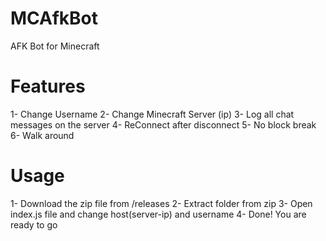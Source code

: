 # MCAfkBot
AFK Bot for Minecraft

# Features
1- Change Username
2- Change Minecraft Server (ip)
3- Log all chat messages on the server
4- ReConnect after disconnect
5- No block break
6- Walk around

# Usage
1- Download the zip file from /releases
2- Extract folder from zip
3- Open index.js file and change host(server-ip) and username
4- Done! You are ready to go
